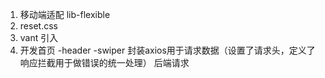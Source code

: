 1. 移动端适配 lib-flexible
2. reset.css
3. vant 引入
4. 开发首页 -header -swiper
    封装axios用于请求数据（设置了请求头，定义了响应拦截用于做错误的统一处理）
    后端请求